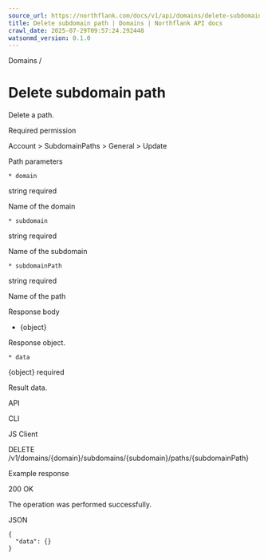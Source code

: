 ```yaml
---
source_url: https://northflank.com/docs/v1/api/domains/delete-subdomain-path
title: Delete subdomain path | Domains | Northflank API docs
crawl_date: 2025-07-29T09:57:24.292448
watsonmd_version: 0.1.0
---
```


Domains / 

# Delete subdomain path

Delete a path.

Required permission

Account > SubdomainPaths > General > Update

Path parameters

    * domain

string required

Name of the domain

    * subdomain

string required

Name of the subdomain

    * subdomainPath

string required

Name of the path




Response body

  * {object}

Response object.

    * data

{object} required

Result data.




API

CLI

JS Client

DELETE /v1/domains/{domain}/subdomains/{subdomain}/paths/{subdomainPath}

Example response

200 OK

The operation was performed successfully.

JSON
    
    
    {
      "data": {}
    }
